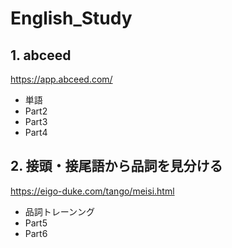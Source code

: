 # English_Study
## 1. abceed
https://app.abceed.com/
- 単語
- Part2
- Part3
- Part4
## 2. 接頭・接尾語から品詞を見分ける
https://eigo-duke.com/tango/meisi.html
- 品詞トレーンング
- Part5
- Part6
